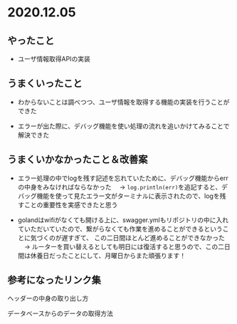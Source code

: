 # 2020.12.05

## やったこと

- ユーザ情報取得APIの実装

## うまくいったこと

- わからないことは調べつつ、ユーザ情報を取得する機能の実装を行うことができた

- エラーが出た際に、デバッグ機能を使い処理の流れを追いかけてみることで解決できた

## うまくいかなかったこと＆改善案

- エラー処理の中でlogを残す記述を忘れていたために、デバッグ機能からerrの中身をみなければならなかった
　→ `log.println(err)`を追記すると、デバッグ機能を使って見たエラー文がターミナルに表示されたので、logを残すことの重要性を実感できたと思う

- golandはwifiがなくても開ける上に、swagger.ymlもリポジトリの中に入れていただいていたので、繋がらなくても作業を進めることができるということに気づくのが遅すぎて、
この二日間ほとんど進めることができなかった
　→ ルーターを買い替えるとしても明日には復活すると思うので、この二日間は休養日だったことにして、月曜日からまた頑張ります！

## 参考になったリンク集

ヘッダーの中身の取り出し方

データベースからのデータの取得方法
